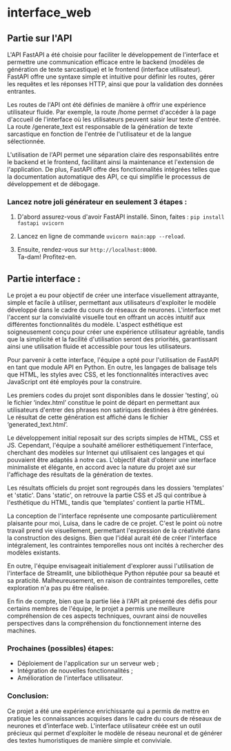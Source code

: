 # interface_web

## Partie sur l'API

L'API FastAPI a été choisie pour faciliter le développement de l'interface et permettre une communication efficace entre le backend (modèles de génération de texte sarcastique) et le frontend (interface utilisateur). FastAPI offre une syntaxe simple et intuitive pour définir les routes, gérer les requêtes et les réponses HTTP, ainsi que pour la validation des données entrantes.

Les routes de l'API ont été définies de manière à offrir une expérience utilisateur fluide. Par exemple, la route /home permet d'accéder à la page d'accueil de l'interface où les utilisateurs peuvent saisir leur texte d'entrée. La route /generate_text est responsable de la génération de texte sarcastique en fonction de l'entrée de l'utilisateur et de la langue sélectionnée.

L'utilisation de l'API permet une séparation claire des responsabilités entre le backend et le frontend, facilitant ainsi la maintenance et l'extension de l'application. De plus, FastAPI offre des fonctionnalités intégrées telles que la documentation automatique des API, ce qui simplifie le processus de développement et de débogage.


### Lancez notre joli générateur en seulement 3 étapes : 

1) D'abord assurez-vous d'avoir FastAPI installé. Sinon, faites :
```pip install fastapi uvicorn```

2) Lancez en ligne de commande
```uvicorn main:app --reload```.  

3) Ensuite, rendez-vous sur
```http://localhost:8000```.  
Ta-dam! Profitez-en.

## Partie interface :

Le projet a eu pour objectif de créer une interface visuellement attrayante, simple et facile à utiliser, permettant aux utilisateurs d'exploiter le modèle développé dans le cadre du cours de réseaux de neurones. L'interface met l'accent sur la convivialité visuelle tout en offrant un accès intuitif aux différentes fonctionnalités du modèle. L'aspect esthétique est soigneusement conçu pour créer une expérience utilisateur agréable, tandis que la simplicité et la facilité d'utilisation seront des priorités, garantissant ainsi une utilisation fluide et accessible pour tous les utilisateurs.

Pour parvenir à cette interface, l'équipe a opté pour l'utilisation de FastAPI en tant que module API en Python. En outre, les langages de balisage tels que HTML, les styles avec CSS, et les fonctionnalités interactives avec JavaScript ont été employés pour la construire.

Les premiers codes du projet sont disponibles dans le dossier 'testing', où le fichier ‘index.html’ constitue le point de départ en permettant aux utilisateurs d'entrer des phrases non satiriques destinées à être générées. Le résultat de cette génération est affiché dans le fichier ‘generated_text.html’.

Le développement initial reposait sur des scripts simples de HTML, CSS et JS. Cependant, l'équipe a souhaité améliorer esthétiquement l'interface, cherchant des modèles sur Internet qui utilisaient ces langages et qui pouvaient être adaptés à notre cas. L'objectif était d'obtenir une interface minimaliste et élégante, en accord avec la nature du projet axé sur l'affichage des résultats de la génération de textes.

Les résultats officiels du projet sont regroupés dans les dossiers 'templates' et 'static'. Dans 'static', on retrouve la partie CSS et JS qui contribue à l'esthétique du HTML, tandis que 'templates' contient la partie HTML.

La conception de l'interface représente une composante particulièrement plaisante pour moi, Luisa, dans le cadre de ce projet. C'est le point où notre travail prend vie visuellement, permettant l'expression de la créativité dans la construction des designs. Bien que l'idéal aurait été de créer l'interface intégralement, les contraintes temporelles nous ont incités à rechercher des modèles existants.

En outre, l'équipe envisageait initialement d'explorer aussi l'utilisation de l'interface de Streamlit, une bibliothèque Python réputée pour sa beauté et sa praticité. Malheureusement, en raison de contraintes temporelles, cette exploration n'a pas pu être réalisée.

En fin de compte, bien que la partie liée à l'API ait présenté des défis pour certains membres de l'équipe, le projet a permis une meilleure compréhension de ces aspects techniques, ouvrant ainsi de nouvelles perspectives dans la compréhension du fonctionnement interne des machines.

### Prochaines (possibles) étapes:
- Déploiement de l'application sur un serveur web ;
- Intégration de nouvelles fonctionnalités ;
- Amélioration de l'interface utilisateur.

### Conclusion:
Ce projet a été une expérience enrichissante qui a permis de mettre en pratique les connaissances acquises dans le cadre du cours de réseaux de neurones et d’interface web. L'interface utilisateur créée est un outil précieux qui permet d'exploiter le modèle de réseau neuronal et de générer des textes humoristiques de manière simple et conviviale.

